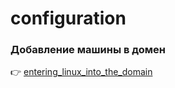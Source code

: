 # configuration

### Добавление машины в домен
:point_right: [entering_linux_into_the_domain](entering_linux_into_the_domain)


